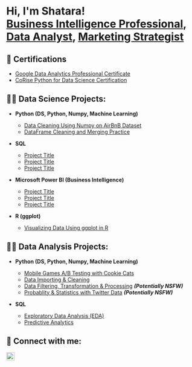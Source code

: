 <h1>Hi, I'm Shatara! <br/><a href="https://www.linkedin.com/in/sgeter">Business Intelligence Professional</a>, <a href="https://github.com/heyshatara">Data Analyst</a>, <a href="https://www.linkedin.com/in/sgeter">Marketing Strategist</a></h1>

<h2>📜 Certifications</h2>

- [Google Data Analytics Professional Certificate](https://www.credly.com/badges/837babb1-e05f-4ac2-8b10-2a97b1411a96)
- [CoRise Python for Data Science Certification](https://www.credential.net/d9e36d81-facb-43c5-a083-8e311d74bb7b#gs.xwxzw4)

<h2>👨‍💻 Data Science Projects:</h2>

- <b>Python (DS, Python, Numpy, Machine Learning)</b>
  - [Data Cleaning Using Numpy on AirBnB Dataset](https://github.com/heyshatara/numpy-airbnb)
  - [DataFrame Cleaning and Merging Practice](https://github.com/heyshatara/numpy-airbnb)
  
- <b>SQL</b>
  - [Project Title](https://github.com/joshmadakor1/Sentinel-Lab)
  - [Project Title](https://github.com/joshmadakor1/Jwipe.PowerShell)
  - [Project Title](https://github.com/joshmadakor1/AD_PS)
- <b>Microsoft Power BI (Business Intelligence)</b>
  - [Project Title](https://github.com/joshmadakor1/EncrypterPOC)
  - [Project Title](https://github.com/joshmadakor1/DecrypterPOC)
  - [Project Title](https://github.com/joshmadakor1/Key-Logger-With-Email)
- <b>R (ggplot)</b>
  - [Visualizing Data Using ggplot in R](https://github.com/joshmadakor1/Package-Delivery-Pathfinding-Algorithm)

<h2>👨‍💻 Data Analysis Projects:</h2>

- <b>Python (DS, Python, Numpy, Machine Learning)</b>
  - [Mobile Games A/B Testing with Cookie Cats](https://github.com/joshmadakor1/Algorithms-Practice)
  - [Data Importing & Cleaning](https://github.com/joshmadakor1/Algorithms-Practice)
  - [Data Filtering, Transformation & Processing](https://github.com/joshmadakor1/4chan-Image-Analysis-Middleware-C964) <b><i>(Potentially NSFW)</b></i>
  - [Probablity & Statistics with Twitter Data](https://github.com/joshmadakor1/4chan-Image-Analysis-Middleware-C964) <b><i>(Potentially NSFW)</b></i>

- <b>SQL</b>
  - [Exploratory Data Analysis (EDA)](https://github.com/joshmadakor1/Algorithms-Practice)
  - [Predictive Analytics](https://github.com/joshmadakor1/4chan-Image-Analysis-Middleware-C964)

<h2> 🤳 Connect with me:</h2>

[<img align="left" alt="ShataraGeter | LinkedIn" width="22px" src="https://cdn.jsdelivr.net/npm/simple-icons@v3/icons/linkedin.svg" />][linkedin]

[linkedin]: https://linkedin.com/in/sgeter

<!--
**heyshatara/heyshatara** is a ✨ _special_ ✨ repository because its `README.md` (this file) appears on your GitHub profile.

Here are some ideas to get you started:

- 🔭 I’m currently working on ...
- 🌱 I’m currently learning ...
- 👯 I’m looking to collaborate on ...
- 🤔 I’m looking for help with ...
- 💬 Ask me about ...
- 📫 How to reach me: ...
- 😄 Pronouns: ...
- ⚡ Fun fact: ...
-->
